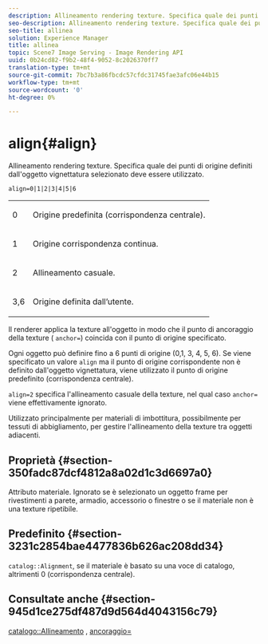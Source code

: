 ```yaml
---
description: Allineamento rendering texture. Specifica quale dei punti di origine definiti dall'oggetto vignettatura selezionato deve essere utilizzato.
seo-description: Allineamento rendering texture. Specifica quale dei punti di origine definiti dall'oggetto vignettatura selezionato deve essere utilizzato.
seo-title: allinea
solution: Experience Manager
title: allinea
topic: Scene7 Image Serving - Image Rendering API
uuid: 0b24cd82-f9b2-48f4-9052-8c2026370ff7
translation-type: tm+mt
source-git-commit: 7bc7b3a86fbcdc57cfdc31745fae3afc06e44b15
workflow-type: tm+mt
source-wordcount: '0'
ht-degree: 0%

---
```



# align{#align}

Allineamento rendering texture. Specifica quale dei punti di origine definiti dall&#39;oggetto vignettatura selezionato deve essere utilizzato.

`align=0|1|2|3|4|5|6`

<table id="simpletable_D15233999E35488EB2F933BD72798E2F"> 
 <tr class="strow"> 
  <td class="stentry"> <p>0 </p></td> 
  <td class="stentry"> <p>Origine predefinita (corrispondenza centrale). </p></td> 
 </tr> 
 <tr class="strow"> 
  <td class="stentry"> <p>1 </p></td> 
  <td class="stentry"> <p>Origine corrispondenza continua. </p></td> 
 </tr> 
 <tr class="strow"> 
  <td class="stentry"> <p>2 </p></td> 
  <td class="stentry"> <p>Allineamento casuale. </p></td> 
 </tr> 
 <tr class="strow"> 
  <td class="stentry"> <p>3,6 </p></td> 
  <td class="stentry"> <p>Origine definita dall’utente. </p></td> 
 </tr> 
</table>

Il renderer applica la texture all&#39;oggetto in modo che il punto di ancoraggio della texture ( `anchor=`) coincida con il punto di origine specificato.

Ogni oggetto può definire fino a 6 punti di origine (0,1, 3, 4, 5, 6). Se viene specificato un valore `align` ma il punto di origine corrispondente non è definito dall&#39;oggetto vignettatura, viene utilizzato il punto di origine predefinito (corrispondenza centrale).

`align=2` specifica l&#39;allineamento casuale della texture, nel qual caso  `anchor=` viene effettivamente ignorato.

Utilizzato principalmente per materiali di imbottitura, possibilmente per tessuti di abbigliamento, per gestire l&#39;allineamento della texture tra oggetti adiacenti.

## Proprietà {#section-350fadc87dcf4812a8a02d1c3d6697a0}

Attributo materiale. Ignorato se è selezionato un oggetto frame per rivestimenti a parete, armadio, accessorio o finestre o se il materiale non è una texture ripetibile.

## Predefinito {#section-3231c2854bae4477836b626ac208dd34}

`catalog::Alignment`, se il materiale è basato su una voce di catalogo, altrimenti 0 (corrispondenza centrale).

## Consultate anche {#section-945d1ce275df487d9d564d4043156c79}

[catalogo::Allineamento](../../../../../ir-api/material-cat/image-rendering-api-ref/c-ir-material-catalog/c-ir-material-data-reference/r-ir-alignment.md#reference-e52152e8dc244d0aa13b40c615d0f399) ,  [ancoraggio=](../../../../../ir-api/http-protocol/image-rendering-api-ref/c-ir-http-protocol-ref/c-ir-http-protocol-command-reference/r-ir-http-anchor.md#reference-d53923d785c9442997dc7f2199524c26)
